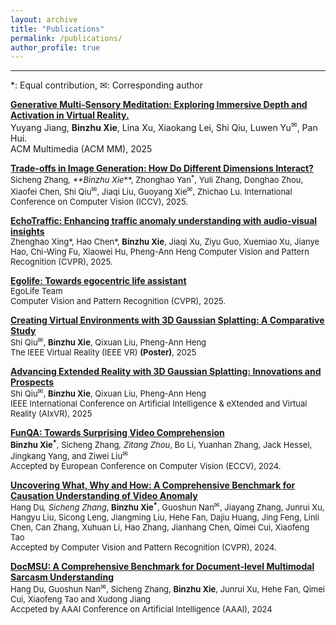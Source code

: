 ```yaml
---
layout: archive
title: "Publications"
permalink: /publications/
author_profile: true
---
```


---
*: Equal contribution, ✉: Corresponding author

[**Generative Multi-Sensory Meditation: Exploring Immersive Depth and Activation in Virtual Reality.**]()  
Yuyang Jiang, **Binzhu Xie**, Lina Xu, Xiaokang Lei, Shi Qiu, Luwen Yu<sup>✉</sup>, Pan Hui.  
ACM Multimedia (ACM MM), 2025 

[**Trade-offs in Image Generation: How Do Different Dimensions Interact?**]()  
<span style="font-size: small;">Sicheng Zhang<sup>*</sup>, **Binzhu Xie<sup>*</sup>**, Zhonghao Yan<sup>*</sup>, Yuli Zhang, Donghao Zhou, Xiaofei Chen, Shi Qiu<sup>✉</sup>, Jiaqi Liu, Guoyang Xie<sup>✉</sup>, Zhichao Lu. 
International Conference on Computer Vision (ICCV), 2025.

[**EchoTraffic: Enhancing traffic anomaly understanding with audio-visual insights**](https://openaccess.thecvf.com/content/CVPR2025/papers/Xing_EchoTraffic_Enhancing_Traffic_Anomaly_Understanding_with_Audio-Visual_Insights_CVPR_2025_paper.pdf)    
<span style="font-size: small;">Zhenghao Xing*, Hao Chen*, **Binzhu Xie**, Jiaqi Xu, Ziyu Guo, Xuemiao Xu, Jianye Hao, Chi-Wing Fu, Xiaowei Hu, Pheng-Ann Heng
Computer Vision and Pattern Recognition (CVPR), 2025.

[**Egolife: Towards egocentric life assistant**](https://egolife-ai.github.io/)    
<span style="font-size: small;">EgoLife Team    
Computer Vision and Pattern Recognition (CVPR), 2025.

[**Creating Virtual Environments with 3D Gaussian Splatting: A Comparative Study**](https://arxiv.org/abs/2501.09302)    
<span style="font-size: small;">Shi Qiu<sup>✉</sup>, **Binzhu Xie**, Qixuan Liu, Pheng-Ann Heng   
The IEEE Virtual Reality (IEEE VR) **(Poster)**, 2025

[**Advancing Extended Reality with 3D Gaussian Splatting: Innovations and Prospects**](https://arxiv.org/abs/2412.06257)   
<span style="font-size: small;">Shi Qiu<sup>✉</sup>, **Binzhu Xie**, Qixuan Liu, Pheng-Ann Heng   
IEEE International Conference on Artificial Intelligence & eXtended and Virtual Reality (AIxVR), 2025


[**FunQA: Towards Surprising Video Comprehension**](https://arxiv.org/abs/2306.14899)  
<span style="font-size: small;">**Binzhu Xie<sup>*</sup>**, Sicheng Zhang<sup>*</sup>, Zitang Zhou<sup>*</sup>, Bo Li, Yuanhan Zhang, Jack Hessel, Jingkang Yang, and Ziwei Liu<sup>✉</sup>    
Accepted by European Conference on Computer Vision (ECCV), 2024.<span>


**[Uncovering What, Why and How: A Comprehensive Benchmark for Causation Understanding of Video Anomaly]()**  
<span style="font-size: small;">Hang Du<sup>*</sup>, Sicheng Zhang<sup>*</sup>, **Binzhu Xie<sup>*</sup>**, Guoshun Nan<sup>✉</sup>, Jiayang Zhang, Junrui Xu, Hangyu Liu, Sicong Leng, Jiangming Liu, Hehe Fan, Dajiu Huang, Jing Feng, Linli Chen, Can Zhang, Xuhuan Li, Hao Zhang, Jianhang Chen, Qimei Cui, Xiaofeng Tao  
Accepted by Computer Vision and Pattern Recognition (CVPR), 2024.<span>


[**DocMSU: A Comprehensive Benchmark for Document-level Multimodal Sarcasm Understanding**](https://arxiv.org/abs/2312.16023)  
<span style="font-size: small;">Hang Du, Guoshun Nan<sup>✉</sup>, Sicheng Zhang, **Binzhu Xie**, Junrui Xu, Hehe Fan, Qimei Cui, Xiaofeng Tao and Xudong Jiang    
Accpeted by AAAI Conference on Artificial Intelligence (AAAI), 2024<span>

